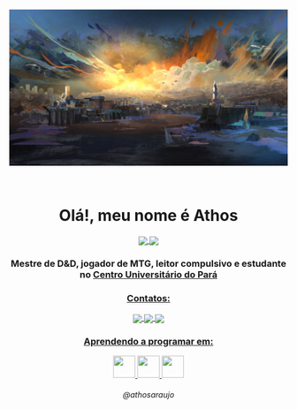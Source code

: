 <h4 align="center">
 
![Revachol](https://github.com/athosaraujo/athosaraujo/blob/main/revachol.jpg)
 
 </br>

<h4 align="center">
<h1 align="center">Olá!, meu nome é Athos</h1>

<p align="center">
  <a href="https://github.com/athosaraujo">
    <img
      align="center"
      height="150em"
      src="https://github-readme-stats.vercel.app/api?username=athosaraujo&show_icons=true&include_all_commits=true&count_private=true&theme=darcula"
    />
  </a>
  <a href="https://github.com/athosaraujo">
    <img
      align="center"
      height="150em"
      src="https://github-readme-stats.vercel.app/api/top-langs/?username=athosaraujo&show_icons=true&include_all_commits=true&count_private=true&layout=compact&theme=darcula"
    />
  </a>
</p>

<h3 align="center"> Mestre de D&D, jogador de MTG, leitor compulsivo e estudante no <a href="https://www.cesupa.br">Centro Universitário do Pará</h3>


<h3 align="center">Contatos:</h3>

<p align="center">
  <a href="https://instagram.com/ahtoous/">
    <img
      align="center"
      src="https://img.shields.io/badge/Instagram-1C1C1C?style=for-the-badge&logo=instagram&logoColor=16348C"
    />
  </a>
  <a href="https://twitter.com/rndmaccessmmry">
    <img
      align="center"
      src="https://img.shields.io/badge/Twitter-1C1C1C?style=for-the-badge&logo=twitter&logoColor=D5120E"
    />
  </a>
  <a href="https://www.linkedin.com/in/athos-araujo-127547234/">
    <img
         align="center"
         src="https://img.shields.io/badge/LinkedIn-1C1C1C?style=for-the-badge&logo=linkedin&logoColor=F2AC29"
  </a>

</p>
<h3 align="center">Aprendendo a programar em:</h3>
  <p align="center">
    
   <a href="https://en.wikipedia.org/wiki/C_(programming_language)">
      <img src="https://cdn.discordapp.com/attachments/952355517794246706/952355714154766386/pngegg.png" width="40" height="40"/>
   </a>
    
   <a href="https://www.ruby-lang.org/en/about/logo/">
      <img src="https://cdn.discordapp.com/attachments/952355517794246706/952356196768157766/pngwing.com.png" width="40" height="40"/>
   </a>
    
   <a href="https://www.python.org">
      <img src="https://cdn.discordapp.com/attachments/952355517794246706/952356754946142219/2048px-Python-logo-notext.svg.png" width="40" height="40"/>
   </a>
 
</p>
<h6 align="center"> @athosaraujo</h5>
</details>
